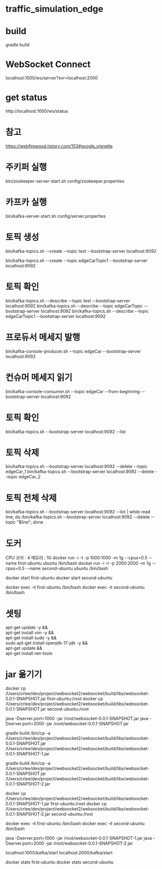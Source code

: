 # traffic_simulation_edge

# build
gradle build

# WebSocket Connect
localhost:1000/ws/server?svr=localhost:2000

# get status
http://localhost:1000/ws/status

# 참고
https://webfirewood.tistory.com/153#google_vignette

# 주키퍼 실행
bin/zookeeper-server-start.sh config/zookeeper.properties

# 카프카 실행
bin/kafka-server-start.sh config/server.properties

# 토픽 생성

bin/kafka-topics.sh --create --topic test --bootstrap-server localhost:9092

bin/kafka-topics.sh --create --topic edgeCarTopic1 --bootstrap-server localhost:9092

# 토픽 확인
bin/kafka-topics.sh --describe --topic test --bootstrap-server localhost:9092
bin/kafka-topics.sh --describe --topic edgeCarTopic --bootstrap-server localhost:9092
bin/kafka-topics.sh --describe --topic edgeCarTopic1 --bootstrap-server localhost:9092

# 프로듀서 메세지 발행
bin/kafka-console-producer.sh --topic edgeCar --bootstrap-server localhost:9092

# 컨슈머 메세지 읽기
bin/kafka-console-consumer.sh --topic edgeCar --from-beginning --bootstrap-server localhost:9092

# 토픽 확인
bin/kafka-topics.sh --bootstrap-server localhost:9092 --list
# 토픽 삭제
bin/kafka-topics.sh --bootstrap-server localhost:9092 --delete --topic edgeCar_1
bin/kafka-topics.sh --bootstrap-server localhost:9092 --delete --topic edgeCar_2

# 토픽 전체 삭제
bin/kafka-topics.sh --bootstrap-server localhost:9092 --list | while read line; do /bin/kafka-topics.sh --bootstrap-server localhost:9092 --delete --topic "$line"; done



# 도커
CPU 코어 : 4
메모리 : 1G
docker run -i -t -p 1000:1000 -m 1g  --cpus=0.5 --name first-ubuntu ubuntu /bin/bash
docker run -i -t -p 2000:2000 -m 1g  --cpus=0.5 --name second-ubuntu ubuntu /bin/bash

docker start first-ubuntu
docker start second-ubuntu

docker exec -it first-ubuntu /bin/bash
docker exec -it second-ubuntu /bin/bash

# 셋팅
apt-get update -y &&\
apt-get install vim -y &&\
apt-get install sudo -y &&\
sudo apt-get install openjdk-17-jdk -y &&\
apt-get update &&\
apt-get install net-tools


# jar 옮기기
docker cp /Users/crlee/dev/project/websocket2/websocket/build/libs/websocket-0.0.1-SNAPSHOT.jar first-ubuntu:/root
docker cp /Users/crlee/dev/project/websocket2/websocket/build/libs/websocket-0.0.1-SNAPSHOT.jar second-ubuntu:/root

java -Dserver.port=1000 -jar /root/websocket-0.0.1-SNAPSHOT.jar
java -Dserver.port=2000 -jar /root/websocket-0.0.1-SNAPSHOT.jar

gradle build
/bin/cp -a /Users/crlee/dev/project/websocket2/websocket/build/libs/websocket-0.0.1-SNAPSHOT.jar /Users/crlee/dev/project/websocket2/websocket/build/libs/websocket-0.0.1-SNAPSHOT-1.jar

gradle build
/bin/cp -a /Users/crlee/dev/project/websocket2/websocket/build/libs/websocket-0.0.1-SNAPSHOT.jar /Users/crlee/dev/project/websocket2/websocket/build/libs/websocket-0.0.1-SNAPSHOT-2.jar

docker cp /Users/crlee/dev/project/websocket2/websocket/build/libs/websocket-0.0.1-SNAPSHOT-1.jar first-ubuntu:/root
docker cp /Users/crlee/dev/project/websocket2/websocket/build/libs/websocket-0.0.1-SNAPSHOT-2.jar second-ubuntu:/root

docker exec -it first-ubuntu /bin/bash
docker exec -it second-ubuntu /bin/bash

java -Dserver.port=1000 -jar /root/websocket-0.0.1-SNAPSHOT-1.jar
java -Dserver.port=2000 -jar /root/websocket-0.0.1-SNAPSHOT-2.jar

localhost:1000/kafka/start
localhost:2000/kafka/start

docker stats first-ubuntu
docker stats second-ubuntu
